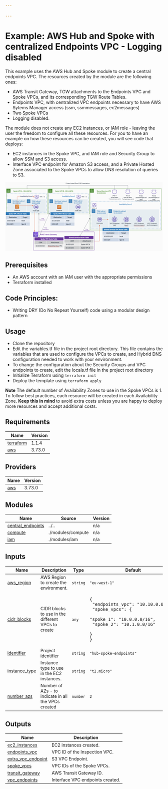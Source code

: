 ```yaml
---

---
```


# Example: AWS Hub and Spoke with centralized Endpoints VPC - Logging disabled

This example uses the AWS Hub and Spoke module to create a central endpoints VPC. The resources created by the module are the following ones:

- AWS Transit Gateway, TGW attachments to the Endpoints VPC and Spoke VPCs, and its corresponding TGW Route Tables.
- Endpoints VPC, with centralized VPC endpoints necessary to have AWS Sytems Manager access (ssm, ssmmessages, ec2messages)
- Two Spoke VPCs
- Logging disabled.

The module does not create any EC2 instances, or IAM role - leaving the user the freedom to configure all these resources. For you to have an example on how these resources can be created, you will see code that deploys:

- EC2 instances in the Spoke VPC, and IAM role and Security Group to allow SSM and S3 access.
- Interface VPC endpoint for Amazon S3 access, and a Private Hosted Zone associated to the Spoke VPCs to allow DNS resolution of queries to S3.

![Architecture diagram](./images/architecture_diagram.png)

## Prerequisites

- An AWS account with an IAM user with the appropriate permissions
- Terraform installed

## Code Principles:

- Writing DRY (Do No Repeat Yourself) code using a modular design pattern

## Usage

- Clone the repository
- Edit the variables.tf file in the project root directory. This file contains the variables that are used to configure the VPCs to create, and Hybrid DNS configuration needed to work with your environment.
- To change the configuration about the Security Groups and VPC endpoints to create, edit the locals.tf file in the project root directory
- Initialize Terraform using `terraform init`
- Deploy the template using `terraform apply`

**Note** The default number of Availability Zones to use in the Spoke VPCs is 1. To follow best practices, each resource will be created in each Availability Zone. **Keep this in mind** to avoid extra costs unless you are happy to deploy more resources and accept additional costs.

<!-- BEGIN_TF_DOCS -->
## Requirements

| Name | Version |
|------|---------|
| <a name="requirement_terraform"></a> [terraform](#requirement\_terraform) | 1.1.4 |
| <a name="requirement_aws"></a> [aws](#requirement\_aws) | 3.73.0 |

## Providers

| Name | Version |
|------|---------|
| <a name="provider_aws"></a> [aws](#provider\_aws) | 3.73.0 |

## Modules

| Name | Source | Version |
|------|--------|---------|
| <a name="module_central_endpoints"></a> [central\_endpoints](#module\_central\_endpoints) | ../.. | n/a |
| <a name="module_compute"></a> [compute](#module\_compute) | ./modules/compute | n/a |
| <a name="module_iam"></a> [iam](#module\_iam) | ./modules/iam | n/a |

## Inputs

| Name | Description | Type | Default | Required |
|------|-------------|------|---------|:--------:|
| <a name="input_aws_region"></a> [aws\_region](#input\_aws\_region) | AWS Region to create the environment. | `string` | `"eu-west-1"` | yes |
| <a name="input_cidr_blocks"></a> [cidr\_blocks](#input\_cidr\_blocks) | CIDR blocks to use in the different VPCs to create | `any` | <pre>{<br>  "endpoints_vpc": "10.10.0.0/16",<br>  "spoke_vpcs": {<br>    "spoke_1": "10.0.0.0/16",<br>    "spoke_2": "10.1.0.0/16"<br>  }<br>}</pre> | yes |
| <a name="input_identifier"></a> [identifier](#input\_identifier) | Project identifier | `string` | `"hub-spoke-endpoints"` | yes |
| <a name="input_instance_type"></a> [instance\_type](#input\_instance\_type) | Instance type to use in the EC2 instances. | `string` | `"t2.micro"` | yes |
| <a name="input_number_azs"></a> [number\_azs](#input\_number\_azs) | Number of AZs - to indicate in all the VPCs created | `number` | `2` | yes |

## Outputs

| Name | Description |
|------|-------------|
| <a name="output_ec2_instances"></a> [ec2\_instances](#output\_ec2\_instances) | EC2 instances created. |
| <a name="output_endpoints_vpc"></a> [endpoints\_vpc](#output\_endpoints\_vpc) | VPC ID of the Inspection VPC. |
| <a name="output_extra_vpc_endpoint"></a> [extra\_vpc\_endpoint](#output\_extra\_vpc\_endpoint) | S3 VPC Endpoint. |
| <a name="output_spoke_vpcs"></a> [spoke\_vpcs](#output\_spoke\_vpcs) | VPC IDs of the Spoke VPCs. |
| <a name="output_transit_gateway"></a> [transit\_gateway](#output\_transit\_gateway) | AWS Transit Gateway ID. |
| <a name="output_vpc_endpoints"></a> [vpc\_endpoints](#output\_vpc\_endpoints) | Interface VPC endpoints created. |
<!-- END_TF_DOCS -->